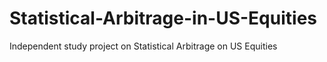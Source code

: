 # Statistical-Arbitrage-in-US-Equities
Independent study project on Statistical Arbitrage on US Equities
